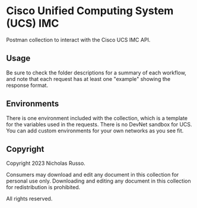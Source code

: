 # Cisco Unified Computing System (UCS) IMC
Postman collection to interact with the Cisco UCS IMC API.

## Usage
Be sure to check the folder descriptions for a summary of each workflow,
and note that each request has at least one "example" showing the response
format.

## Environments
There is one environment included with the collection, which is a template
for the variables used in the requests. There is no DevNet sandbox for UCS.
You can add custom environments for your own networks as you see fit.

## Copyright
Copyright 2023 Nicholas Russo.

Consumers may download and edit any document in this collection for personal
use only. Downloading and editing any document in this collection for
redistribution is prohibited.

All rights reserved.

